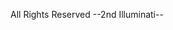 <html>
	<head>
		<title>2nd Illuminati</title>
		<meta charset = "UTF-8"/>
	</head>
	<body>
		<p>
		</p>
	</body>
	<footer>All Rights Reserved --2nd Illuminati--</footer>
</html>
